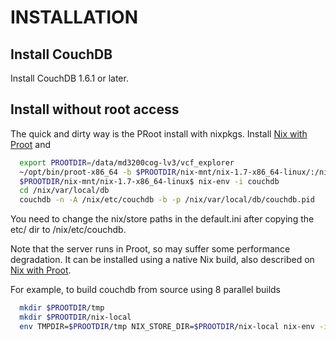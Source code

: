 # INSTALLATION

## Install CouchDB

Install CouchDB 1.6.1 or later. 

## Install without root access

The quick and dirty way is the PRoot install with nixpkgs. Install [Nix with
Proot](https://nixos.org/wiki/How_to_install_nix_in_home_%28on_another_distribution%29)
and

```sh
  export PROOTDIR=/data/md3200cog-lv3/vcf_explorer
  ~/opt/bin/proot-x86_64 -b $PROOTDIR/nix-mnt/nix-1.7-x86_64-linux/:/nix
  $PROOTDIR/nix-mnt/nix-1.7-x86_64-linux$ nix-env -i couchdb
  cd /nix/var/local/db
  couchdb -n -A /nix/etc/couchdb -b -p /nix/var/local/db/couchdb.pid
```

You need to change the nix/store paths in the default.ini after copying the etc/ dir to
/nix/etc/couchdb.

Note that the server runs in Proot, so may suffer some performance degradation. It
can be installed using a native Nix build, also described on
[Nix with
Proot](https://nixos.org/wiki/How_to_install_nix_in_home_%28on_another_distribution%29).

For example, to build couchdb from source using 8 parallel builds

```sh
  mkdir $PROOTDIR/tmp
  mkdir $PROOTDIR/nix-local
  env TMPDIR=$PROOTDIR/tmp NIX_STORE_DIR=$PROOTDIR/nix-local nix-env -i couchdb -j 8
```